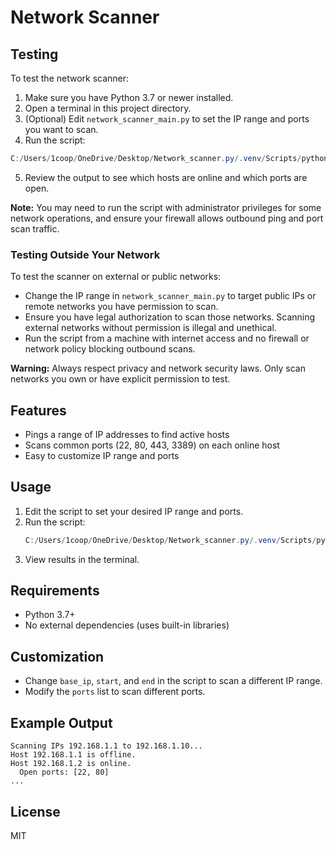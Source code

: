# Network Scanner

## Testing

To test the network scanner:

1. Make sure you have Python 3.7 or newer installed.
2. Open a terminal in this project directory.
3. (Optional) Edit `network_scanner_main.py` to set the IP range and ports you want to scan.
4. Run the script:
  ```powershell
  C:/Users/1coop/OneDrive/Desktop/Network_scanner.py/.venv/Scripts/python.exe network_scanner_main.py
  ```
5. Review the output to see which hosts are online and which ports are open.

**Note:** You may need to run the script with administrator privileges for some network operations, and ensure your firewall allows outbound ping and port scan traffic.

### Testing Outside Your Network

To test the scanner on external or public networks:

- Change the IP range in `network_scanner_main.py` to target public IPs or remote networks you have permission to scan.
- Ensure you have legal authorization to scan those networks. Scanning external networks without permission is illegal and unethical.
- Run the script from a machine with internet access and no firewall or network policy blocking outbound scans.

**Warning:** Always respect privacy and network security laws. Only scan networks you own or have explicit permission to test.

## Features
- Pings a range of IP addresses to find active hosts
- Scans common ports (22, 80, 443, 3389) on each online host
- Easy to customize IP range and ports

## Usage
1. Edit the script to set your desired IP range and ports.
2. Run the script:
   ```powershell
   C:/Users/1coop/OneDrive/Desktop/Network_scanner.py/.venv/Scripts/python.exe network_scanner_main.py
   ```
3. View results in the terminal.

## Requirements
- Python 3.7+
- No external dependencies (uses built-in libraries)

## Customization
- Change `base_ip`, `start`, and `end` in the script to scan a different IP range.
- Modify the `ports` list to scan different ports.

## Example Output
```
Scanning IPs 192.168.1.1 to 192.168.1.10...
Host 192.168.1.1 is offline.
Host 192.168.1.2 is online.
  Open ports: [22, 80]
...
```

## License
MIT
